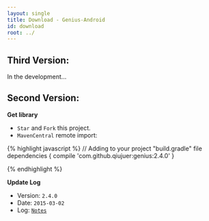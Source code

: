 ```yaml
---
layout: single
title: Download - Genius-Android
id: download
root: ../
---
```



## Third Version:

In the development...



## Second Version:

**Get library**

* `Star` and `Fork` this project.
* `MavenCentral` remote import:

{% highlight javascript %}
// Adding to your project "build.gradle" file
dependencies {
  compile 'com.github.qiujuer:genius:2.4.0'
}

{% endhighlight %}


**Update Log**

* Version: `2.4.0`
* Date: `2015-03-02`
* Log: [`Notes`](https://github.com/qiujuer/Genius-Android/blob/master/develop-second/docs/NOTES.md)

